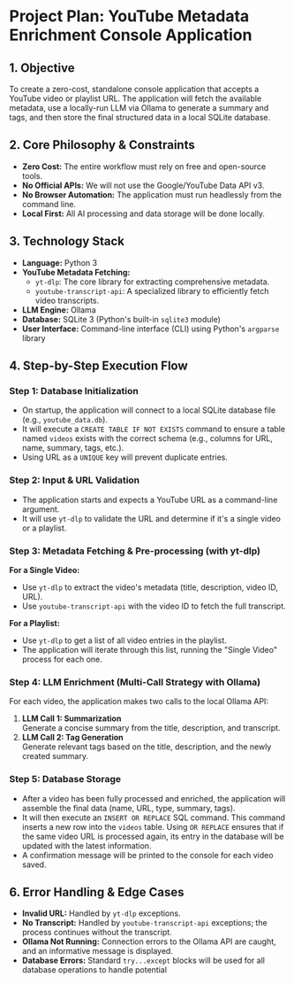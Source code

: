 # Project Plan: YouTube Metadata Enrichment Console Application

## 1. Objective

To create a zero-cost, standalone console application that accepts a YouTube video or playlist URL. The application will fetch the available metadata, use a locally-run LLM via Ollama to generate a summary and tags, and then store the final structured data in a local SQLite database.

## 2. Core Philosophy & Constraints

- **Zero Cost:** The entire workflow must rely on free and open-source tools.
- **No Official APIs:** We will not use the Google/YouTube Data API v3.
- **No Browser Automation:** The application must run headlessly from the command line.
- **Local First:** All AI processing and data storage will be done locally.

## 3. Technology Stack

- **Language:** Python 3
- **YouTube Metadata Fetching:**
  - `yt-dlp`: The core library for extracting comprehensive metadata.
  - `youtube-transcript-api`: A specialized library to efficiently fetch video transcripts.
- **LLM Engine:** Ollama
- **Database:** SQLite 3 (Python's built-in `sqlite3` module)
- **User Interface:** Command-line interface (CLI) using Python's `argparse` library

## 4. Step-by-Step Execution Flow

### Step 1: Database Initialization

- On startup, the application will connect to a local SQLite database file (e.g., `youtube_data.db`).
- It will execute a `CREATE TABLE IF NOT EXISTS` command to ensure a table named `videos` exists with the correct schema (e.g., columns for URL, name, summary, tags, etc.).
- Using URL as a `UNIQUE` key will prevent duplicate entries.

### Step 2: Input & URL Validation

- The application starts and expects a YouTube URL as a command-line argument.
- It will use `yt-dlp` to validate the URL and determine if it's a single video or a playlist.

### Step 3: Metadata Fetching & Pre-processing (with yt-dlp)

**For a Single Video:**

- Use `yt-dlp` to extract the video's metadata (title, description, video ID, URL).
- Use `youtube-transcript-api` with the video ID to fetch the full transcript.

**For a Playlist:**

- Use `yt-dlp` to get a list of all video entries in the playlist.
- The application will iterate through this list, running the "Single Video" process for each one.

### Step 4: LLM Enrichment (Multi-Call Strategy with Ollama)

For each video, the application makes two calls to the local Ollama API:

1. **LLM Call 1: Summarization**  
   Generate a concise summary from the title, description, and transcript.
2. **LLM Call 2: Tag Generation**  
   Generate relevant tags based on the title, description, and the newly created summary.

### Step 5: Database Storage

- After a video has been fully processed and enriched, the application will assemble the final data (name, URL, type, summary, tags).
- It will then execute an `INSERT OR REPLACE` SQL command. This command inserts a new row into the `videos` table. Using `OR REPLACE` ensures that if the same video URL is processed again, its entry in the database will be updated with the latest information.
- A confirmation message will be printed to the console for each video saved.

## 6. Error Handling & Edge Cases

- **Invalid URL:** Handled by `yt-dlp` exceptions.
- **No Transcript:** Handled by `youtube-transcript-api` exceptions; the process continues without the transcript.
- **Ollama Not Running:** Connection errors to the Ollama API are caught, and an informative message is displayed.
- **Database Errors:** Standard `try...except` blocks will be used for all database operations to handle potential
